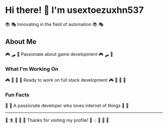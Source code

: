 # Hi there! 👋 I'm usextoezuxhn537

📚 🎭 Innovating in the field of automation 📚 🎭

## About Me
🎮 🛹 🏓 Passionate about game development 🎮 🛹 🏓

### What I'm Working On
🎮 🎯 🏓 🎳 Ready to work on full stack development 🎮 🎯 🏓 🎳

### Fun Facts
🎾 🎳 A passionate developer who loves internet of things 🎾 🎳

---
🚵 🏄 🥋 🥊 🎺 Thanks for visiting my profile! 🎨 💡 🎳 🎾 🚴

